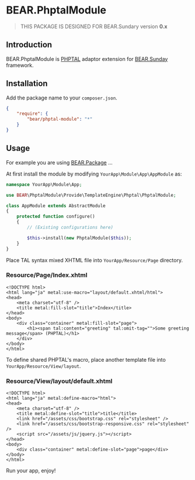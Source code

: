 BEAR.PhptalModule
=============================

> THIS PACKAGE IS DESIGNED FOR BEAR.Sundary version **0.x**

Introduction
------------
BEAR.PhptalModule is [PHPTAL](https://github.com/pornel/PHPTAL) adaptor extension for [BEAR.Sunday](https://github.com/koriym/BEAR.Sunday) framework.

Installation
------------
Add the package name to your `composer.json`.

```json
{
    "require": {
        "bear/phptal-module": "*"
    }
}
```

Usage
------------

For example you are using [BEAR.Package](https://github.com/koriym/BEAR.Package) ...

At first install the module by modifying `YourApp\Module\App\AppModule` as:

```php
namespace YourApp\Module\App;

use BEAR\PhptalModule\Provide\TemplateEngine\Phptal\PhptalModule;

class AppModule extends AbstractModule
{
    protected function configure()
    {
        // (Existing configurations here)

        $this->install(new PhptalModule($this));
    }
}
```

Place TAL syntax mixed XHTML file into `YourApp/Resource/Page` directory.

### Resource/Page/Index.xhtml

```xhtml
<!DOCTYPE html>
<html lang="ja" metal:use-macro="layout/default.xhtml/html">
<head>
    <meta charset="utf-8" />
    <title metal:fill-slot="title">Index</title>
</head>
<body>
    <div class="container" metal:fill-slot="page">
        <h1><span tal:content="greeting" tal:omit-tag="">Some greeting message</span> (PHPTAL)</h1>
    </div>
</body>
</html>
```

To define shared PHPTAL's macro, place another template file into `YourApp/Resource/View/layout`.

### Resource/View/layout/default.xhtml

```xhtml
<!DOCTYPE html>
<html lang="ja" metal:define-macro="html">
<head>
    <meta charset="utf-8" />
    <title metal:define-slot="title">title</title>
    <link href="/assets/css/bootstrap.css" rel="stylesheet" />
    <link href="/assets/css/bootstrap-responsive.css" rel="stylesheet" />
    <script src="/assets/js/jquery.js"></script>
</head>
<body>
    <div class="container" metal:define-slot="page">page</div>
</body>
</html>
```

Run your app, enjoy!
